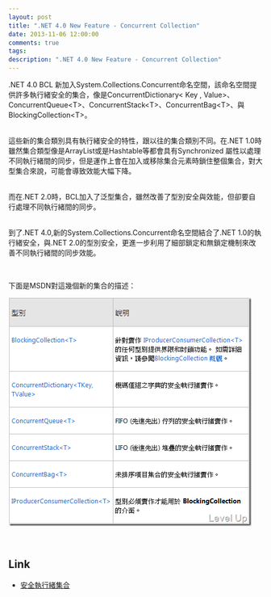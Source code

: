 ```yaml
---
layout: post
title: ".NET 4.0 New Feature - Concurrent Collection"
date: 2013-11-06 12:00:00
comments: true
tags: 
description: ".NET 4.0 New Feature - Concurrent Collection"
---
```

<p>.NET 4.0 BCL 新加入System.Collections.Concurrent命名空間，該命名空間提供許多執行緒安全的集合，像是ConcurrentDictionary&lt; Key , Value&gt;、ConcurrentQueue&lt;T&gt;、ConcurrentStack&lt;T&gt;、ConcurrentBag&lt;T&gt;、與BlockingCollection&lt;T&gt;。</p>  <p>   <br />這些新的集合類別具有執行緒安全的特性，跟以往的集合類別不同。在.NET 1.0時雖然集合類型像是ArrayList或是Hashtable等都會具有Synchronized 屬性以處理不同執行緒間的同步，但是運作上會在加入或移除集合元素時鎖住整個集合，對大型集合來說，可能會導致效能大幅下降。</p>  <p>   <br />而在.NET 2.0時，BCL加入了泛型集合，雖然改善了型別安全與效能，但卻要自行處理不同執行緒間的同步。</p>  <p>   <br />到了.NET 4.0,新的System.Collections.Concurrent命名空間結合了.NET 1.0的執行緒安全，與.NET 2.0的型別安全，更進一步利用了細部鎖定和無鎖定機制來改善不同執行緒間的同步效能。</p>  <p> </p>  <p>下面是MSDN對這幾個新的集合的描述：</p>  <p><img style="border-bottom: 0px; border-left: 0px; border-top: 0px; border-right: 0px" border="0" alt="image" src="\images\posts\3627dd59-2fad-436c-b715-b117bfdc43ef\image_thumb.png" width="482" height="453" /></a> </p>  <p> </p>  <h2>Link</h2>  <ul>   <li><a href="http://msdn.microsoft.com/zh-tw/library/dd997305.aspx" target="_blank">安全執行緒集合</li> </ul>